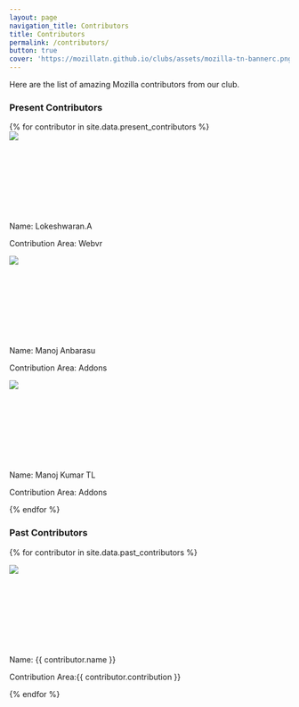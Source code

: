 ```yaml
---
layout: page
navigation_title: Contributors
title: Contributors
permalink: /contributors/
button: true
cover: 'https://mozillatn.github.io/clubs/assets/mozilla-tn-bannerc.png'
---
```


Here are the list of amazing Mozilla contributors from our club.

<h3>Present Contributors</h3>
<div class="contributors_wrapper">
{% for contributor in site.data.present_contributors %}
<div class="contributors">

<div class="pic" style="height: 130px; width: 130px">
<img src="https://www.gravatar.com/avatar/bc550139be48cb8ce92c0d4933f73b9c?s=256"></div><br>
<p class="name">Name: Lokeshwaran.A</p>
<p class="contribution">Contribution Area: Webvr</p>
</div>

<div class="pic" style="height: 130px; width: 130px">
<img src="https://www.gravatar.com/avatar/bc550139be48cb8ce92c0d4933f73b9c?s=256"></div><br>
<p class="name">Name: Manoj Anbarasu</p>
<p class="contribution">Contribution Area: Addons</p>
</div>

<div class="pic" style="height: 130px; width: 130px">
<img src="https://www.gravatar.com/avatar/479088660d4d1f7057b382bd5cd47930?s=256"></div><br>
<p class="name">Name: Manoj Kumar TL</p>
<p class="contribution">Contribution Area: Addons</p>
</div>


{% endfor %}
</div>
<h3>Past Contributors</h3>
<div class="contributors_wrapper">
{% for contributor in site.data.past_contributors %}
<div class="contributors">

<div class="pic" style="height: 130px; width: 130px">

<img src="{{ contributor.photo }}"></div><br>

<p class="name">Name: {{ contributor.name }}</p>
<p class="contribution">Contribution Area:{{ contributor.contribution }}</p>

</div>
{% endfor %}
</div>
